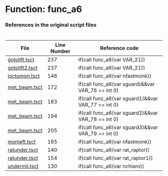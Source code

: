 # Function: func_a6 
### References in the original script files

#

| File | Line Number | Reference code |
| --- | --- | --- |
| [gotolift.tsct](../../../out/gotolift.tsct#L237) | 237 | if(call func_a6(var VAR_21)) |
| [gotolift2.tsct](../../../out/gotolift2.tsct#L237) | 237 | if(call func_a6(var VAR_21)) |
| [loctomon.tsct](../../../out/loctomon.tsct#L146) | 146 | if(call func_a6(var nfastmonk)) |
| [met_beam.tsct](../../../out/met_beam.tsct#L172) | 172 | if(call func_a6(var sguard)&&var VAR_76 == int 0) |
| [met_beam.tsct](../../../out/met_beam.tsct#L183) | 183 | if(call func_a6(var sguard1)&&var VAR_77 == int 0) |
| [met_beam.tsct](../../../out/met_beam.tsct#L194) | 194 | if(call func_a6(var sguard2)&&var VAR_78 == int 0) |
| [met_beam.tsct](../../../out/met_beam.tsct#L205) | 205 | if(call func_a6(var sguard3)&&var VAR_79 == int 0) |
| [monleft.tsct](../../../out/monleft.tsct#L165) | 165 | if(call func_a6(var nfastmonk)) |
| [ratunder.tsct](../../../out/ratunder.tsct#L140) | 140 | if(call func_a6(var rat_raptor)) |
| [ratunder.tsct](../../../out/ratunder.tsct#L154) | 154 | if(call func_a6(var rat_raptor1)) |
| [undermil.tsct](../../../out/undermil.tsct#L130) | 130 | if(call func_a6(var nchiaro)) |
